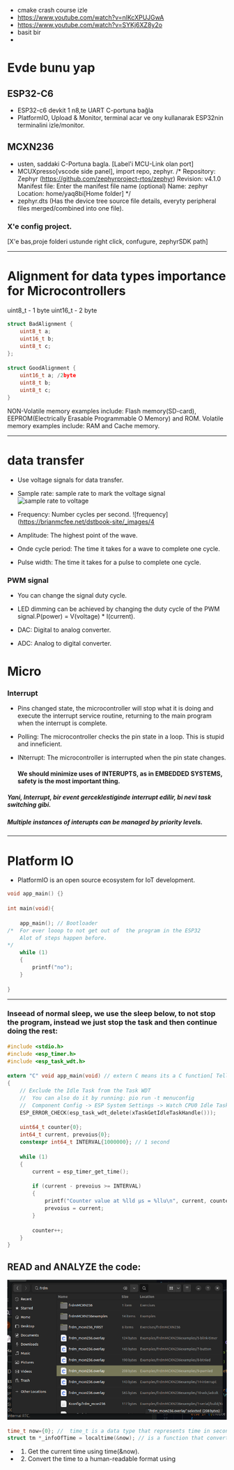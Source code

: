 - cmake crash course izle
-  https://www.youtube.com/watch?v=nlKcXPUJGwA
-  https://www.youtube.com/watch?v=SYKj6XZ8y2o
-  basit bir 
-  

# Evde bunu yap
## ESP32-C6
- ESP32-c6 devkit 1 n8,te UART C-portuna bağla
- PlatformIO, Upload & Monitor, terminal acar ve ony kullanarak ESP32nin terminalini izle/monitor.

## MCXN236
- usten, saddaki C-Portuna bagla. [Label'i MCU-Link olan port]
- MCUXpresso[vscode side panel], import repo, zephyr.
/*
Repository:
Zephyr   (https://github.com/zephyrproject-rtos/zephyr)
Revision:
v4.1.0   
Manifest file:
Enter the manifest file name (optional)
Name:
zephyr
Location: home/yaq8bi[Home folder]
*/
- zephyr.dts (Has the device tree source file details, everyty peripheral files merged/combined into one file).

### X'e config project.
[X'e bas,proje folderi ustunde right click, confugure, zephyrSDK path]


---

# Alignment for data types importance for Microcontrollers
uint8_t  - 1 byte
uint16_t - 2 byte

```c++
struct BadAlignment {
    uint8_t a;
    uint16_t b;
    uint8_t c;
};

struct GoodAlignment {
    uint16_t a; /2byte
    uint8_t b;
    uint8_t c;
}
```

NON-Volatile memory examples include: Flash memory(SD-card), EEPROM(Electrically Erasable Programmable O Memory) and ROM.
Volatile memory examples include: RAM and Cache memory.


---

# data transfer

- Use voltage signals for data transfer.

- Sample rate: sample rate to mark the voltage signal ![sample rate to voltage](https://brianmcfee.net/dstbook-site/_images/c0b80df547ac994d1dcda584c1d6e4d90a565b5f13d4ab12935cac37c55ac8c9.svg)
- Frequency: Number cycles per second. ![frequency](https://brianmcfee.net/dstbook-site/_images/4

- Amplitude: The highest point of the wave.

- Onde cycle period: The time it takes for a wave to complete one cycle.
- Pulse width: The time it takes for a pulse to complete one cycle.

### PWM signal
- You can change the signal duty cycle.
- LED dimming can be achieved by changing the duty cycle of the PWM signal.P(power) = V(voltage) * I(current).

- DAC: Digital to analog converter.
- ADC: Analog to digital converter.


# Micro
### Interrupt
- Pins changed state, the microcontroller will stop what it is doing and execute the interrupt service routine, returning to the main program when the interrupt is complete.
- Polling: The microcontroller checks the pin state in a loop. This is stupid and inneficient.
- INterrupt: The microcontroller is interrupted when the pin state changes.
  
  #### We should minimize uses of INTERUPTS, as in EMBEDDED SYSTEMS, safety is the most important thing.
##### Yani, Interrupt, bir event gerceklestiginde interrupt edilir, bi nevi task switching gibi.
##### Multiple instances of interupts can be managed by priority levels.

---

# Platform IO
- PlatformIO is an open source ecosystem for IoT development.
```c
void app_main() {}

int main(void){

    app_main(); // Bootloader
/*  For ever looop to not get out of  the program in the ESP32
    Alot of steps happen before.
*/
    while (1) 
    {
        printf("no");
    }
    
}
```
---

### Inseead of normal sleep, we use the sleep below, to not stop the program, instead we just stop the task and then continue doing the rest:
```c
#include <stdio.h>
#include <esp_timer.h>
#include <esp_task_wdt.h>

extern "C" void app_main(void) // extern C means its a C function[ Tells the compiler, don't change the name of the function. Because ussually compilers change names. (Only main is called in the boot loader. )]
{
    // Exclude the Idle Task from the Task WDT
    //  You can also do it by running: pio run -t menuconfig
    //  Component Config -> ESP System Settings -> Watch CPU0 Idle Task
    ESP_ERROR_CHECK(esp_task_wdt_delete(xTaskGetIdleTaskHandle()));

    uint64_t counter{0};
    int64_t current, prevoius{0};
    constexpr int64_t INTERVAL{1000000}; // 1 second

    while (1)
    {
        current = esp_timer_get_time();

        if (current - prevoius >= INTERVAL)
        {
            printf("Counter value at %lld μs = %llu\n", current, counter);
            prevoius = current;
        }

        counter++;
    }
}

```

## READ and ANALYZE the code:
![alt text](image.png)

```c
time_t now={0}; //  time_t is a data type that represents time in seconds since the epoch (00:00:00 UTC on 1 January 1970).
struct tm *_infoOfTime = localtime(&now); // is a function that converts a time_t value to a struct tm, which contains the broken-down time representation.
```
- 1. Get the current time using time(&now).
- 2. Convert the time to a human-readable format using 